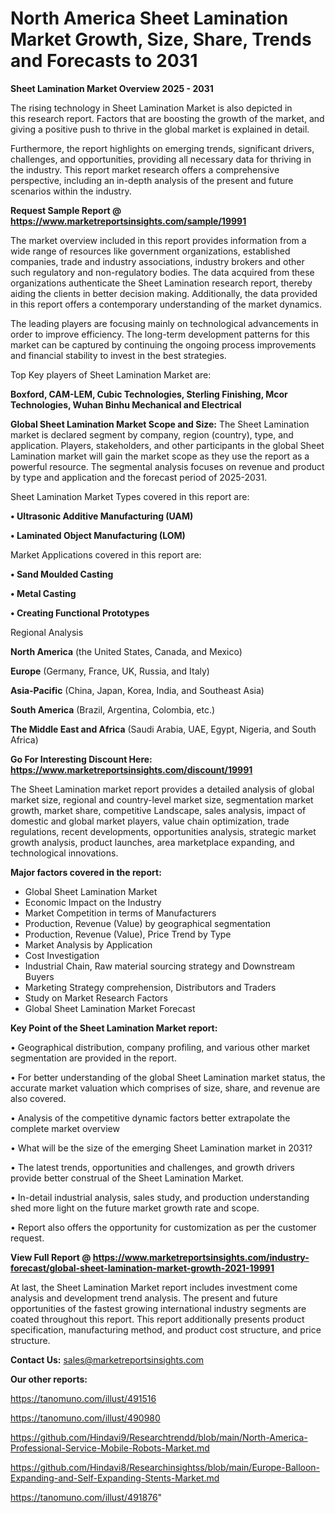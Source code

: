 # North America Sheet Lamination Market Growth, Size, Share, Trends and Forecasts to 2031

<Strong> Sheet Lamination Market Overview 2025 - 2031</strong>

The rising technology in Sheet Lamination Market is also depicted in this research report. Factors that are boosting the growth of the market, and giving a positive push to thrive in the global market is explained in detail.

Furthermore, the report highlights on emerging trends, significant drivers, challenges, and opportunities, providing all necessary data for thriving in the industry. This report market research offers a comprehensive perspective, including an in-depth analysis of the present and future scenarios within the industry.

<strong>Request Sample Report @ <a href=https://www.marketreportsinsights.com/sample/19991>https://www.marketreportsinsights.com/sample/19991</a></strong>

The market overview included in this report provides information from a wide range of resources like government organizations, established companies, trade and industry associations, industry brokers and other such regulatory and non-regulatory bodies. The data acquired from these organizations authenticate the Sheet Lamination research report, thereby aiding the clients in better decision making. Additionally, the data provided in this report offers a contemporary understanding of the market dynamics.

The leading players are focusing mainly on technological advancements in order to improve efficiency. The long-term development patterns for this market can be captured by continuing the ongoing process improvements and financial stability to invest in the best strategies.

Top Key players of Sheet Lamination Market are:

<strong>Boxford, CAM-LEM, Cubic Technologies, Sterling Finishing, Mcor Technologies, Wuhan Binhu Mechanical and Electrical</strong>

<strong><b>Global Sheet Lamination Market Scope and Size:</b></strong>
The Sheet Lamination market is declared segment by company, region (country), type, and application. Players, stakeholders, and other participants in the global Sheet Lamination market will gain the market scope as they use the report as a powerful resource. The segmental analysis focuses on revenue and product by type and application and the forecast period of 2025-2031.

Sheet Lamination Market Types covered in this report are:

<strong>• Ultrasonic Additive Manufacturing (UAM)

• Laminated Object Manufacturing (LOM)</strong>

Market Applications covered in this report are:

<strong>• Sand Moulded Casting

• Metal Casting

• Creating Functional Prototypes</strong> 

Regional Analysis

<strong>North America</strong> (the United States, Canada, and Mexico)

<strong>Europe</strong> (Germany, France, UK, Russia, and Italy)

<strong>Asia-Pacific</strong> (China, Japan, Korea, India, and Southeast Asia)

<strong>South America</strong> (Brazil, Argentina, Colombia, etc.)

<strong>The Middle East and Africa</strong> (Saudi Arabia, UAE, Egypt, Nigeria, and South Africa)

<strong>Go For Interesting Discount Here: <a href=https://www.marketreportsinsights.com/discount/19991>https://www.marketreportsinsights.com/discount/19991</a></strong>

The Sheet Lamination market report provides a detailed analysis of global market size, regional and country-level market size, segmentation market growth, market share, competitive Landscape, sales analysis, impact of domestic and global market players, value chain optimization, trade regulations, recent developments, opportunities analysis, strategic market growth analysis, product launches, area marketplace expanding, and technological innovations.

<strong><b>Major factors covered in the report:</b></strong>
<ul>
  <li>Global Sheet Lamination Market </li>
  <li>Economic Impact on the Industry</li>
  <li>Market Competition in terms of Manufacturers</li>
  <li>Production, Revenue (Value) by geographical segmentation</li>
  <li>Production, Revenue (Value), Price Trend by Type</li>
  <li>Market Analysis by Application</li>
  <li>Cost Investigation</li>
  <li>Industrial Chain, Raw material sourcing strategy and Downstream Buyers</li>
  <li>Marketing Strategy comprehension, Distributors and Traders</li>
  <li>Study on Market Research Factors</li>
  <li>Global Sheet Lamination Market Forecast</li>
</ul>

<strong><b>Key Point of the Sheet Lamination Market report:</b></strong>

• Geographical distribution, company profiling, and various other market segmentation are provided in the report.

• For better understanding of the global Sheet Lamination market status, the accurate market valuation which comprises of size, share, and revenue are also covered.

• Analysis of the competitive dynamic factors better extrapolate the complete market overview

• What will be the size of the emerging Sheet Lamination market in 2031?

• The latest trends, opportunities and challenges, and growth drivers provide better construal of the Sheet Lamination Market.

• In-detail industrial analysis, sales study, and production understanding shed more light on the future market growth rate and scope.

• Report also offers the opportunity for customization as per the customer request.

<strong><b>View Full Report @ <a href=https://www.marketreportsinsights.com/industry-forecast/global-sheet-lamination-market-growth-2021-19991>https://www.marketreportsinsights.com/industry-forecast/global-sheet-lamination-market-growth-2021-19991</a></b></strong>


At last, the Sheet Lamination Market report includes investment come analysis and development trend analysis. The present and future opportunities of the fastest growing international industry segments are coated throughout this report. This report additionally presents product specification, manufacturing method, and product cost structure, and price structure.

<strong>Contact Us:</strong>
sales@marketreportsinsights.com

<strong>Our other reports:</strong>

<a href=https://tanomuno.com/illust/491516>https://tanomuno.com/illust/491516</a>

<a href=https://tanomuno.com/illust/490980>https://tanomuno.com/illust/490980</a>

<a href=https://github.com/Hindavi9/Researchtrendd/blob/main/North-America-Professional-Service-Mobile-Robots-Market.md>https://github.com/Hindavi9/Researchtrendd/blob/main/North-America-Professional-Service-Mobile-Robots-Market.md</a>

<a href=https://github.com/Hindavi8/Researchinsightss/blob/main/Europe-Balloon-Expanding-and-Self-Expanding-Stents-Market.md>https://github.com/Hindavi8/Researchinsightss/blob/main/Europe-Balloon-Expanding-and-Self-Expanding-Stents-Market.md</a>

<a href=https://tanomuno.com/illust/491876>https://tanomuno.com/illust/491876</a>"
